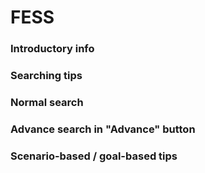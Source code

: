# FESS

### Introductory info

### Searching tips

### Normal search 

### Advance search in "Advance" button 

### Scenario-based / goal-based tips
